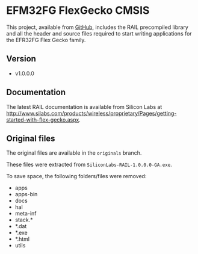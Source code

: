 # EFM32FG FlexGecko CMSIS

This project, available from [GitHub](https://github.com/lixpaulian/efr32fg-rail),
includes the RAIL precompiled library and all the header and source files
required to start writing applications for the EFR32FG Flex Gecko family.

## Version

* v1.0.0.0

## Documentation

The latest RAIL documentation is available from Silicon Labs at
http://www.silabs.com/products/wireless/proprietary/Pages/getting-started-with-flex-gecko.aspx.


## Original files

The original files are available in the `originals` branch.

These files were extracted from `SiliconLabs-RAIL-1.0.0.0-GA.exe`.

To save space, the following folders/files were removed:

* apps
* apps-bin
* docs
* hal
* meta-inf
* stack.*
* *.dat
* *.exe
* *.html
* utils

